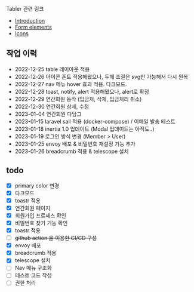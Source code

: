 Tabler 관련 링크
* [Introduction](https://preview.tabler.io/docs/)
* [Form elements](https://preview.tabler.io/form-elements.html)
* [Icons](https://preview.tabler.io/icons.html)

## 작업 이력
- 2022-12-25 table 레이아웃 적용
- 2022-12-26 아이콘 폰트 적용해봤으나, 두께 조절은 svg만 가능해서 다시 원복
- 2022-12-27 nav 메뉴 hover 효과 적용. 다크모드. 
- 2022-12-28 toast, notify, alert 적용해봤으나, alert로 확정
- 2022-12-29 연간회원 동작 (입금처, 삭제, 입금처리 취소)
- 2022-12-30 연간회원 상세, 수정 
- 2023-01-04 연간회원 다담그
- 2023-01-15 laravel sail 적용 (docker-compose) / 이메일 발송 테스트 
- 2023-01-18 inertia 1.0 업데이트 (Modal 업데이트는 아직도..)
- 2023-01-19 로그인 방식 변경 (Member > User)
- 2023-01-25 envoy 배포 & 비밀번호 재설정 기능 추가 
- 2023-01-26 breadcrumb 적용 & telescope 설치


## todo
- [x] primary color 변경
- [x] 다크모드
- [x] toastr 적용
- [x] 연간회원 페이지 
- [x] 회원가입 프로세스 확인
- [x] 비밀번호 찾기 기능 확인
- [x] toastr 적용
- [ ] ~~github action 을 이용한 CI/CD 구성~~
- [x] envoy 배포
- [x] breadcrumb 적용
- [x] telescope 설치
- [ ] Nav 메뉴 구조화
- [ ] 테스트 코드 작성
- [ ] 권한 처리
